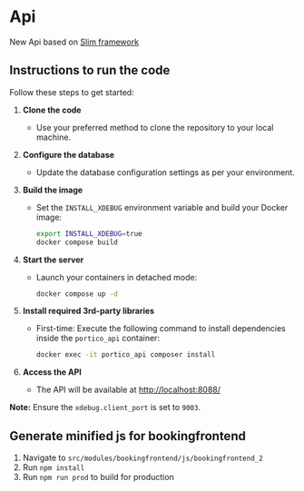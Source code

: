 # Api

New Api based on [Slim framework](https://www.slimframework.com/)

## Instructions to run the code

Follow these steps to get started:

1. **Clone the code**
	- Use your preferred method to clone the repository to your local machine.

2. **Configure the database**
	- Update the database configuration settings as per your environment.

3. **Build the image**
	- Set the `INSTALL_XDEBUG` environment variable and build your Docker image:
	  ```bash
	  export INSTALL_XDEBUG=true
	  docker compose build
	  ```

4. **Start the server**
	- Launch your containers in detached mode:
	  ```bash
	  docker compose up -d
	  ```

5. **Install required 3rd-party libraries**
	- First-time: Execute the following command to install dependencies inside the `portico_api` container:
	  ```bash
	  docker exec -it portico_api composer install
	  ```

6. **Access the API**
	- The API will be available at [http://localhost:8088/](http://localhost:8088/)

**Note:** Ensure the `xdebug.client_port` is set to `9003`.

## Generate minified js for bookingfrontend
1. Navigate to `src/modules/bookingfrontend/js/bookingfrontend_2`
2. Run `npm install`
3. Run `npm run prod` to build for production